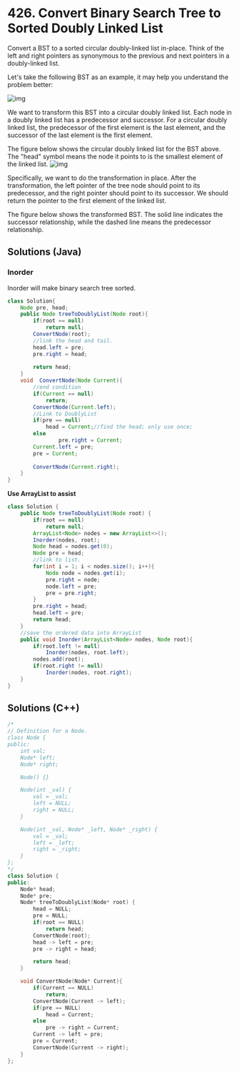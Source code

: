 # 426. Convert Binary Search Tree to Sorted Doubly Linked List

Convert a BST to a sorted circular doubly-linked list in-place. Think of the left and right pointers as synonymous to the previous and next pointers in a doubly-linked list.

Let's take the following BST as an example, it may help you understand the problem better:

 ![img](https://assets.leetcode.com/uploads/2018/10/12/bstdlloriginalbst.png)

We want to transform this BST into a circular doubly linked list. Each node in a doubly linked list has a predecessor and successor. For a circular doubly linked list, the predecessor of the first element is the last element, and the successor of the last element is the first element.

The figure below shows the circular doubly linked list for the BST above. The "head" symbol means the node it points to is the smallest element of the linked list. ![img](https://assets.leetcode.com/uploads/2018/10/12/bstdllreturndll.png)

Specifically, we want to do the transformation in place. After the transformation, the left pointer of the tree node should point to its predecessor, and the right pointer should point to its successor. We should return the pointer to the first element of the linked list.

The figure below shows the transformed BST. The solid line indicates the successor relationship, while the dashed line means the predecessor relationship.

 

## Solutions (Java)

### Inorder

Inorder will make binary search tree sorted.

```java
class Solution{
  	Node pre, head;
  	public Node treeToDoublyList(Node root){
      	if(root == null)
          	return null;
      	ConvertNode(root);
      	//link the head and tail.
      	head.left = pre;
      	pre.right = head;
      
      	return head;
    }
  	void  ConvertNode(Node Current){
      	//end condition
      	if(Current == null)
          	return;
      	ConvertNode(Current.left);
      	//Link to DoublyList
      	if(pre == null)
          	head = Current;//find the head; only use once;
      	else
      			pre.right = Current;
      	Current.left = pre;
      	pre = Current;
      	
      	ConvertNode(Current.right);
    }
}
```

**Use ArrayList to assist**

```java
class Solution {
    public Node treeToDoublyList(Node root) {
        if(root == null) 
          	return null;
        ArrayList<Node> nodes = new ArrayList<>();
        Inorder(nodes, root);
        Node head = nodes.get(0);
        Node pre = head;  
      	//link to list.
        for(int i = 1; i < nodes.size(); i++){
            Node node = nodes.get(i);
            pre.right = node;
            node.left = pre;
            pre = pre.right;
        }
        pre.right = head;
        head.left = pre;
        return head;
    }
    //save the ordered data into ArrayList
    public void Inorder(ArrayList<Node> nodes, Node root){
        if(root.left != null)
            Inorder(nodes, root.left);
        nodes.add(root);
        if(root.right != null)
            Inorder(nodes, root.right);
    }
}
```



## Solutions (C++)

```c++
/*
// Definition for a Node.
class Node {
public:
    int val;
    Node* left;
    Node* right;

    Node() {}

    Node(int _val) {
        val = _val;
        left = NULL;
        right = NULL;
    }

    Node(int _val, Node* _left, Node* _right) {
        val = _val;
        left = _left;
        right = _right;
    }
};
*/
class Solution {
public:
    Node* head;
    Node* pre;
    Node* treeToDoublyList(Node* root) {
        head = NULL;
        pre = NULL;
        if(root == NULL)
            return head;
        ConvertNode(root);
        head -> left = pre;
        pre -> right = head;

        return head;
    }

    void ConvertNode(Node* Current){
        if(Current == NULL)
            return;     
        ConvertNode(Current -> left);
        if(pre == NULL)
            head = Current;
        else
            pre -> right = Current;
        Current -> left = pre; 
        pre = Current;
        ConvertNode(Current -> right);
    }
};
```
